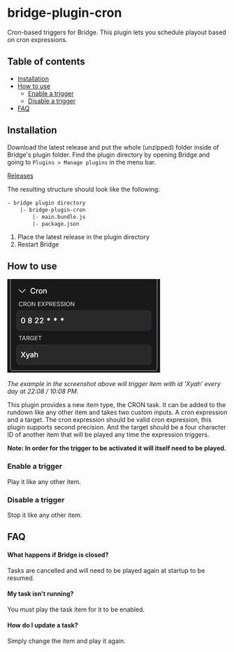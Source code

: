 # bridge-plugin-cron
Cron-based triggers for Bridge. This plugin lets you schedule playout based on cron expressions.

## Table of contents
- [Installation](#installation)
- [How to use](#how-to-use)
  - [Enable a trigger](#enable-a-trigger)
  - [Disable a trigger](#disable-a-trigger)
- [FAQ](#faq)

## Installation
Download the latest release and put the whole (unzipped) folder inside of Bridge's plugin folder. Find the plugin directory by opening Bridge and going to `Plugins > Manage plugins` in the menu bar.

[Releases](https://github.com/axelboberg/bridge-plugin-cron/releases)

The resulting structure should look like the following:
```
- bridge plugin directory
    |- bridge-plugin-cron
        |- main.bundle.js
        |- package.json
```

1. Place the latest release in the plugin directory
2. Restart Bridge

## How to use

<img src="./media/screenshot.png" width="350px" alt="Screenshot" />

*The example in the screenshot above will trigger item with id 'Xyah' every day at 22:08 / 10:08 PM.*

This plugin provides a new item type, the CRON task. It can be added to the rundown like any other item and takes two custom inputs. A cron expression and a target. The cron expression should be valid cron expression, this plugin supports second precision. And the target should be a four character ID of another item that will be played any time the expression triggers.

**Note: In order for the trigger to be activated it will itself need to be played.**

### Enable a trigger
Play it like any other item.

### Disable a trigger
Stop it like any other item.

## FAQ

#### What happens if Bridge is closed?
Tasks are cancelled and will need to be played again at startup to be resumed.

#### My task isn't running?
You must play the task item for it to be enabled.

#### How do I update a task?
Simply change the item and play it again.
